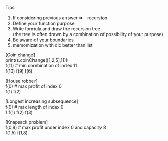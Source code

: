Tips:  
1. If considering previous answer =>　recursion  
2. Define your function purpose  
3. Write formula and draw the recursion tree  
(the tree is often drawn by a combination of possibility of your purpose)  
4. Be aware of your boundaries  
5. memomization with dic better than list 


[Coin change]  
print(s.coinChange([1,2,5],11))  
   f(11) #  min combination of index 11  
f(10) f(9) f(6)

[House robber]  
        f(0) # max profit of index 0  
    f(1)  f(2)

[Longest increasing subsequence]  
        f(0) #  max length of index 0       
    1  f(1)  f(2) f(3)


[Knapsack problem]  
      f(0,8) # max profit under index 0 and capacity 8  
    f(1,5) f(1,8)    